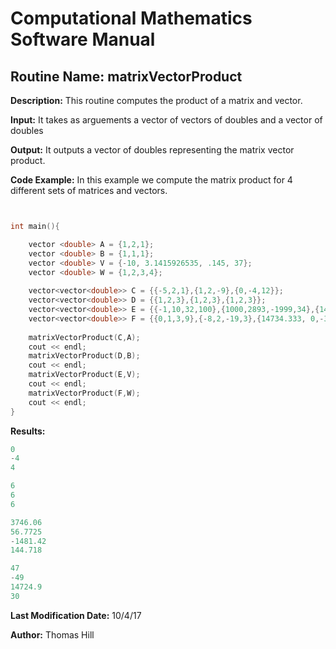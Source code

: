 # Computational Mathematics Software Manual

## **Routine Name:** matrixVectorProduct

**Description:** This routine computes the product of a matrix and vector.  

**Input:**  It takes as arguements a vector of vectors of doubles and a vector of doubles

**Output:** It outputs a vector of doubles representing the matrix vector product. 

**Code Example:** In this example we compute the matrix product for 4 different sets of matrices
and vectors.

```C++


int main(){

    vector <double> A = {1,2,1};
    vector <double> B = {1,1,1};
    vector <double> V = {-10, 3.1415926535, .145, 37};
    vector <double> W = {1,2,3,4};
    
    vector<vector<double>> C = {{-5,2,1},{1,2,-9},{0,-4,12}};
    vector<vector<double>> D = {{1,2,3},{1,2,3},{1,2,3}};
    vector<vector<double>> E = {{-1,10,32,100},{1000,2893,-1999,34},{147.33333,-2.718,3.14159,0}, {1,2,3,4}};
    vector<vector<double>> F = {{0,1,3,9},{-8,2,-19,3},{14734.333, 0,-3.14159,0},{1,2,3,4}};
    
    matrixVectorProduct(C,A);
    cout << endl; 
    matrixVectorProduct(D,B);
    cout << endl;
    matrixVectorProduct(E,V);
    cout << endl; 
    matrixVectorProduct(F,W);
    cout << endl; 
}
```

**Results:** 
```C++
0
-4
4

6
6
6

3746.06
56.7725
-1481.42
144.718

47
-49
14724.9
30

```

**Last Modification Date:** 10/4/17

**Author:** Thomas Hill
